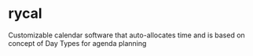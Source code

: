 # rycal
Customizable calendar software that auto-allocates time and is based on concept of Day Types for agenda planning
